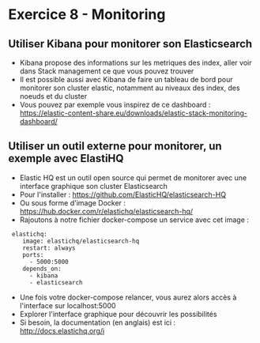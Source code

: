 # Exercice 8 - Monitoring

## Utiliser Kibana pour monitorer son Elasticsearch

* Kibana propose des informations sur les metriques des index, aller voir dans Stack management ce que vous pouvez trouver
* Il est possible aussi avec Kibana de faire un tableau de bord pour monitorer son cluster elastic, notamment au niveaux des index, des noeuds et du cluster
* Vous pouvez par exemple vous inspirez de ce dashboard : https://elastic-content-share.eu/downloads/elastic-stack-monitoring-dashboard/ 

## Utiliser un outil externe pour monitorer, un exemple avec ElastiHQ

* Elastic HQ est un outil open source qui permet de monitorer avec une interface graphique son cluster Elasticsearch
* Pour l'installer : https://github.com/ElasticHQ/elasticsearch-HQ 
* Ou sous forme d'image Docker : https://hub.docker.com/r/elastichq/elasticsearch-hq/ 
* Rajoutons à notre fichier docker-compose un service avec cet image :
```
 elastichq:
    image: elastichq/elasticsearch-hq
    restart: always
    ports:
      - 5000:5000
    depends_on:
      - kibana
      - elasticsearch
```
* Une fois votre docker-compose relancer, vous aurez alors accès à l'interface sur localhost:5000 
* Explorer l'interface graphique pour découvrir les possibilités
* Si besoin, la documentation (en anglais) est ici : http://docs.elastichq.org/i 